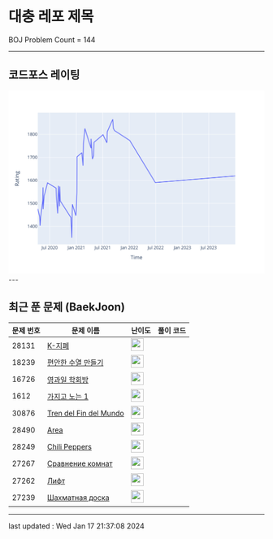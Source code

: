 # 대충 레포 제목

BOJ Problem Count = 144

---

## 코드포스 레이팅
[![Rating Graph](./cfStats.svg)](https://github.com/ingyu1008/Algorithm-Problem-Solving/blob/master/cfStats.html)---

## 최근 푼 문제 (BaekJoon)
| 문제 번호 | 문제 이름 | 난이도 | 풀이 코드 |
| --- | --- | --- | --- |
| 28131 | [K-지폐](https://www.acmicpc.net/problem/28131) | <img height="25px" width="25px=" src="https://static.solved.ac/tier_small/15.svg"/> |  |
| 18239 | [편안한 수열 만들기](https://www.acmicpc.net/problem/18239) | <img height="25px" width="25px=" src="https://static.solved.ac/tier_small/13.svg"/> |  |
| 16726 | [영과일 학회방](https://www.acmicpc.net/problem/16726) | <img height="25px" width="25px=" src="https://static.solved.ac/tier_small/18.svg"/> |  |
| 1612 | [가지고 노는 1](https://www.acmicpc.net/problem/1612) | <img height="25px" width="25px=" src="https://static.solved.ac/tier_small/11.svg"/> |  |
| 30876 | [Tren del Fin del Mundo](https://www.acmicpc.net/problem/30876) | <img height="25px" width="25px=" src="https://static.solved.ac/tier_small/2.svg"/> |  |
| 28490 | [Area](https://www.acmicpc.net/problem/28490) | <img height="25px" width="25px=" src="https://static.solved.ac/tier_small/2.svg"/> |  |
| 28249 | [Chili Peppers](https://www.acmicpc.net/problem/28249) | <img height="25px" width="25px=" src="https://static.solved.ac/tier_small/2.svg"/> |  |
| 27267 | [Сравнение комнат](https://www.acmicpc.net/problem/27267) | <img height="25px" width="25px=" src="https://static.solved.ac/tier_small/2.svg"/> |  |
| 27262 | [Лифт](https://www.acmicpc.net/problem/27262) | <img height="25px" width="25px=" src="https://static.solved.ac/tier_small/2.svg"/> |  |
| 27239 | [Шахматная доска](https://www.acmicpc.net/problem/27239) | <img height="25px" width="25px=" src="https://static.solved.ac/tier_small/2.svg"/> |  |


---

last updated : Wed Jan 17 21:37:08 2024

